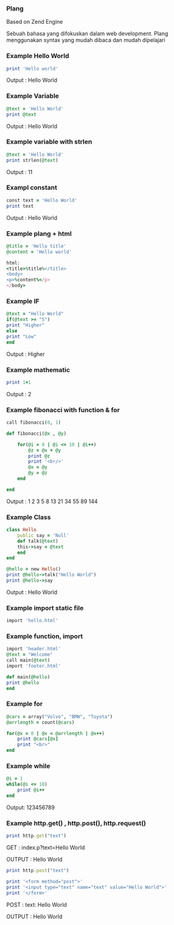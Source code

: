 ### Plang
Based on Zend Engine

Sebuah bahasa yang difokuskan dalam web development. Plang menggunakan syntax yang mudah dibaca dan mudah dipelajari

### Example Hello World
```ruby
print 'Hello world'
```
Output : Hello World

### Example Variable

```ruby
@text = 'Hello World'
print @text
```
Output : Hello World

### Example variable with strlen
```ruby
@text = 'Hello World'
print strlen(@text)
```
Output : 11

### Exampl constant
```ruby
const text = 'Hello World'
print text
```
Output : Hello World

### Example plang + html
```ruby
@title = 'Hello title'
@content = 'Hello world'

html:
<title>%title%</title>
<body>
<p>%content%</p>
</body>
```

### Example IF

```ruby
@text = "Hello World"
if(@text >= "5")
print "Higher"
else
print "Low"
end
```
Output : Higher

### Example mathematic
```ruby
print 1+1
```
Output : 2

### Example fibonacci with function & for

```ruby
call fibonacci(0, 1)

def fibonacci(@x , @y)

    for(@i = 0 | @i <= 10 | @i++)
        @z = @x + @y
        print @z
        print '<br/>'
        @x = @y    
        @y = @z     
    end

end
```

Output :
1
2
3
5
8
13
21
34
55
89
144

### Example Class
```ruby
class Hello
    public say = 'Null'
    def talk(@text)
    this->say = @text
    end
end

@hello = new Hello()
print @hello->talk("Hello World")
print @hello->say
```
Output : Hello World

### Example import static file
```ruby
import 'hello.html'
```
### Example function, import
```ruby
import 'header.html'
@text = "Welcome"
call main(@text)
import 'footer.html'

def main(@hello)
print @hello
end
```
### Example for
```ruby
@cars = array("Volvo", "BMW", "Toyota")
@arrlength = count(@cars)

for(@x = 0 | @x < @arrlength | @x++)
    print @cars[@x]
    print "<br>"
end
```

### Example while
```ruby
@i = 1
while(@i <= 10)
    print @i++
end
```
Output: 123456789

### Example http.get() , http.post(), http.request()
```ruby
print http.get("text")
```
GET : index.p?text=Hello World

OUTPUT : Hello World

```ruby
print http.post("text")

print '<form method="post">'
print '<input type="text" name="text" value="Hello World">'
print '</form>'
```
POST : text: Hello World

OUTPUT : Hello World